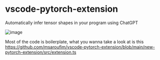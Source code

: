 # vscode-pytorch-extension

Automatically infer tensor shapes in your program using ChatGPT

![image](https://user-images.githubusercontent.com/3282513/227808707-450c8522-b289-4c43-9463-1a5865916916.png)


Most of the code is boilerplate, what you wanna take a look at is this https://github.com/msaroufim/vscode-pytorch-extension/blob/main/new-pytorch-extension/src/extension.ts
